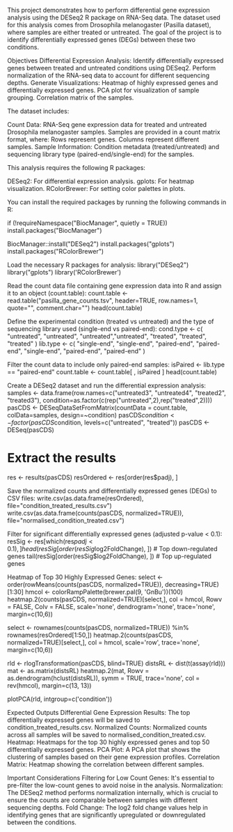 This project demonstrates how to perform differential gene expression analysis using the DESeq2 R package on RNA-Seq data. The dataset used for this analysis comes from Drosophila melanogaster (Pasilla dataset), where samples are either treated or untreated. The goal of the project is to identify differentially expressed genes (DEGs) between these two conditions.

Objectives
Differential Expression Analysis:
Identify differentially expressed genes between treated and untreated conditions using DESeq2.
Perform normalization of the RNA-seq data to account for different sequencing depths.
Generate Visualizations:
Heatmap of highly expressed genes and differentially expressed genes.
PCA plot for visualization of sample grouping.
Correlation matrix of the samples.

The dataset includes:

Count Data: RNA-Seq gene expression data for treated and untreated Drosophila melanogaster samples.
Samples are provided in a count matrix format, where:
Rows represent genes.
Columns represent different samples.
Sample Information: Condition metadata (treated/untreated) and sequencing library type (paired-end/single-end) for the samples.


This analysis requires the following R packages:

DESeq2: For differential expression analysis.
gplots: For heatmap visualization.
RColorBrewer: For setting color palettes in plots.

You can install the required packages by running the following commands in R:

if (!requireNamespace("BiocManager", quietly = TRUE))
    install.packages("BiocManager")

BiocManager::install("DESeq2")
install.packages("gplots")
install.packages("RColorBrewer")


Load the necessary R packages for analysis:
library("DESeq2")
library("gplots")
library('RColorBrewer')


Read the count data file containing gene expression data into R and assign it to an object (count.table):
count.table <- read.table("pasilla_gene_counts.tsv", header=TRUE, row.names=1, quote="", comment.char="")
head(count.table)

Define the experimental condition (treated vs untreated) and the type of sequencing library used (single-end vs paired-end):
cond.type <-  c( "untreated", "untreated", "untreated","untreated", "treated", "treated", "treated" )
lib.type  <-  c( "single-end", "single-end", "paired-end", "paired-end", "single-end", "paired-end", "paired-end" )


Filter the count data to include only paired-end samples:
isPaired <-  lib.type == "paired-end"
count.table <-  count.table[ , isPaired ]
head(count.table)


Create a DESeq2 dataset and run the differential expression analysis:
samples <- data.frame(row.names=c("untreated3", "untreated4", "treated2", "treated3"),
                      condition=as.factor(c(rep("untreated",2),rep("treated",2))))
pasCDS <- DESeqDataSetFromMatrix(countData = count.table, colData=samples, design=~condition)
pasCDS$condition <- factor(pasCDS$condition, levels=c("untreated", "treated"))
pasCDS <- DESeq(pasCDS)

# Extract the results
res <- results(pasCDS)
resOrdered <- res[order(res$padj), ]


Save the normalized counts and differentially expressed genes (DEGs) to CSV files:
write.csv(as.data.frame(resOrdered), file="condition_treated_results.csv")
write.csv(as.data.frame(counts(pasCDS, normalized=TRUE)), file="normalised_condition_treated.csv")


Filter for significant differentially expressed genes (adjusted p-value < 0.1):
resSig <- res[which(res$padj < 0.1), ]
head(resSig[order(resSig$log2FoldChange), ])  # Top down-regulated genes
tail(resSig[order(resSig$log2FoldChange), ])  # Top up-regulated genes

Heatmap of Top 30 Highly Expressed Genes:
select <- order(rowMeans(counts(pasCDS, normalized=TRUE)), decreasing=TRUE)[1:30]
hmcol <- colorRampPalette(brewer.pal(9, 'GnBu'))(100)
heatmap.2(counts(pasCDS, normalized=TRUE)[select,], col = hmcol, Rowv = FALSE, Colv = FALSE, scale='none', 
          dendrogram='none', trace='none', margin=c(10,6))

select <- rownames(counts(pasCDS, normalized=TRUE)) %in% rownames(resOrdered[1:50,])
heatmap.2(counts(pasCDS, normalized=TRUE)[select,], col = hmcol, scale='row', trace='none', margin=c(10,6))

rld <- rlogTransformation(pasCDS, blind=TRUE)
distsRL <- dist(t(assay(rld)))
mat <- as.matrix(distsRL)
heatmap.2(mat, Rowv = as.dendrogram(hclust(distsRL)), symm = TRUE, trace='none', col = rev(hmcol), margin=c(13, 13))

plotPCA(rld, intgroup=c('condition'))

Expected Outputs
Differential Gene Expression Results: The top differentially expressed genes will be saved to condition_treated_results.csv.
Normalized Counts: Normalized counts across all samples will be saved to normalised_condition_treated.csv.
Heatmap: Heatmaps for the top 30 highly expressed genes and top 50 differentially expressed genes.
PCA Plot: A PCA plot that shows the clustering of samples based on their gene expression profiles.
Correlation Matrix: Heatmap showing the correlation between different samples.

Important Considerations
Filtering for Low Count Genes: It's essential to pre-filter the low-count genes to avoid noise in the analysis.
Normalization: The DESeq2 method performs normalization internally, which is crucial to ensure the counts are comparable between samples with different sequencing depths.
Fold Change: The log2 fold change values help in identifying genes that are significantly upregulated or downregulated between the conditions.
